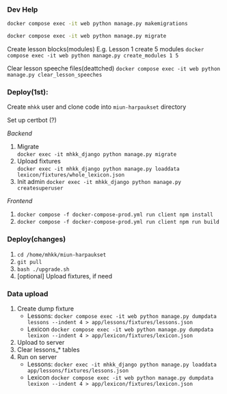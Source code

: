 
### Dev Help
```bash
docker compose exec -it web python manage.py makemigrations
```
```bash
docker compose exec -it web python manage.py migrate
```

Create lesson blocks(modules)
E.g. Lesson 1 create 5 modules
`docker compose exec -it web python manage.py create_modules 1 5`


Clear lesson speeche files(deattched)
`docker compose exec -it web python manage.py clear_lesson_speeches`



### Deploy(1st):

Create `mhkk` user and clone code into `miun-harpaukset` directory

Set up certbot (?)

*Backend*
1. Migrate  
 `docker exec -it mhkk_django python manage.py migrate`
2. Upload fixtures  
`docker exec -it mhkk_django python manage.py loaddata lexicon/fixtures/whole_lexicon.json`
3. Init admin
`docker exec -it mhkk_django python manage.py createsuperuser`

*Frontend*
1. `docker compose -f docker-compose-prod.yml run client npm install`
2. `docker compose -f docker-compose-prod.yml run client npm run build`

### Deploy(changes)

1. `cd /home/mhkk/miun-harpaukset`
2. `git pull`
3. `bash ./upgrade.sh`
4. [optional] Upload fixtures, if need


### Data upload

1. Create dump fixture
    * Lessons:
`docker compose exec -it web python manage.py dumpdata lessons --indent 4 > app/lessons/fixtures/lessons.json`
    * Lexicon
`docker compose exec -it web python manage.py dumpdata lexixon --indent 4 > app/lexicon/fixtures/lexicon.json`    
2. Upload to server
3. Clear lessons_* tables
4. Run on server
    * Lessons:
`docker exec -it mhkk_django python manage.py loaddata app/lessons/fixtures/lessons.json`
    * Lexicon
`docker compose exec -it web python manage.py dumpdata lexixon --indent 4 > app/lexicon/fixtures/lexicon.json`    